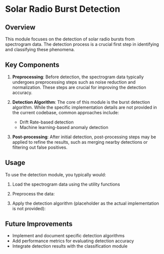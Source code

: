 # Solar Radio Burst Detection

## Overview

This module focuses on the detection of solar radio bursts from spectrogram data. The detection process is a crucial first step in identifying and classifying these phenomena.

## Key Components

1. **Preprocessing**: Before detection, the spectrogram data typically undergoes preprocessing steps such as noise reduction and normalization. These steps are crucial for improving the detection accuracy.

2. **Detection Algorithm**: The core of this module is the burst detection algorithm. While the specific implementation details are not provided in the current codebase, common approaches include:
   - Drift Rate-based detection
   - Machine learning-based anomaly detection

3. **Post-processing**: After initial detection, post-processing steps may be applied to refine the results, such as merging nearby detections or filtering out false positives.

## Usage

To use the detection module, you typically would:

1. Load the spectrogram data using the utility functions

2. Preprocess the data:

3. Apply the detection algorithm (placeholder as the actual implementation is not provided):

## Future Improvements

- Implement and document specific detection algorithms
- Add performance metrics for evaluating detection accuracy
- Integrate detection results with the classification module
  